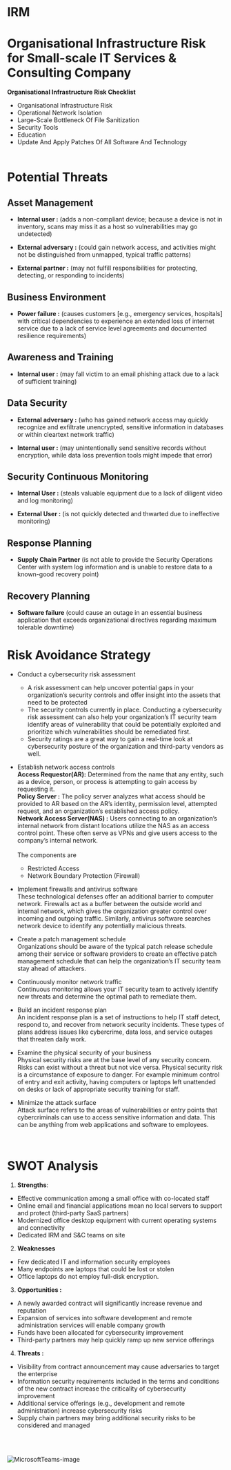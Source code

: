 # IRM

# Organisational Infrastructure Risk for Small-scale IT Services & Consulting Company
**Organisational Infrastructure Risk Checklist** <br>

- Organisational Infrastructure Risk
- Operational Network Isolation 
- Large-Scale Bottleneck Of File Sanitization 
- Security Tools  
- Education
- Update And Apply Patches Of All Software And Technology <br> <br>
# Potential Threats
## Asset Management
- **Internal user :** (adds a non-compliant 
device; because a device is not in 
inventory, scans may miss it as a host 
so vulnerabilities may go undetected)

- **External adversary :** (could gain 
network access, and activities might 
not be distinguished from unmapped, 
typical traffic patterns)

- **External partner :** (may not fulfill 
responsibilities for protecting, 
detecting, or responding to incidents)


## Business Environment
- **Power failure :** (causes customers 
[e.g., emergency services, hospitals] 
with critical dependencies to 
experience an extended loss of 
internet service due to a lack of 
service level agreements and 
documented resilience requirements)

##  Awareness and Training
- **Internal user :** (may fall victim to an 
email phishing attack due to a lack of 
sufficient training)

## Data Security
- **External adversary :** (who has gained 
network access may quickly 
recognize and exfiltrate unencrypted, 
sensitive information in databases or 
within cleartext network traffic)

- **Internal user :** (may unintentionally 
send sensitive records without 
encryption, while data loss prevention 
tools might impede that error)

## Security Continuous Monitoring
- **Internal User :** (steals valuable 
equipment due to a lack of diligent 
video and log monitoring)

- **External User :** (is not quickly 
detected and thwarted due to 
ineffective monitoring)

## Response Planning
- **Supply Chain Partner** (is not able to 
provide the Security Operations 
Center with system log information 
and is unable to restore data to a 
known-good recovery point)

## Recovery Planning
- **Software failure** (could cause an 
outage in an essential business 
application that exceeds 
organizational directives regarding 
maximum tolerable downtime)

# Risk Avoidance Strategy
* Conduct a cybersecurity risk assessment
   * A risk assessment can help uncover potential gaps in your organization’s security controls and offer insight into the assets that need to be protected 
   * The security controls currently in place. Conducting a cybersecurity risk assessment can also help your organization’s IT security team identify areas of 
     vulnerability that could be potentially exploited and prioritize which vulnerabilities should be remediated first. 
   * Security ratings are a great way to gain a real-time look at cybersecurity posture of the organization and third-party vendors as well.
* Establish network access controls <br>
  **Access Requestor(AR):** Determined from the name that any entity, such as a device, person, or process is attempting to gain access by requesting it. <br>
  **Policy Server :** The policy server analyzes what access should be provided to AR based on the AR’s identity, permission level, attempted request, and an 
   organization’s established access policy. <br>
  **Network Access Server(NAS) :** Users connecting to an organization’s internal network from distant locations utilize the NAS as an access control point. These
  often serve as VPNs and give users access to the company’s internal network. <br> <br>
  The components are <br>
   * Restricted Access
   * Network Boundary Protection (Firewall)
     
* Implement firewalls and antivirus software <br>
   These technological defenses offer an additional barrier to computer network. Firewalls act as a buffer between the outside world and internal network, which gives the organization greater control over incoming and outgoing traffic. Similarly, antivirus software searches network device to identify any potentially malicious threats. <br>
* Create a patch management schedule <br>
  Organizations should be aware of the typical patch release schedule among their service or software providers to create an effective patch management schedule that can help the organization’s IT security team stay ahead of attackers. <br>
* Continuously monitor network traffic <br>
  Continuous monitoring allows your IT security team to actively identify new threats and determine the optimal path to remediate them. <br>
* Build an incident response plan <br>
  An incident response plan is a set of instructions to help IT staff detect, respond to, and recover from network security incidents. These types of plans address issues like cybercrime, data loss, and service outages that threaten daily work. <br>
* Examine the physical security of your business <br>
  Physical security risks are at the base level of any security concern. Risks can exist without a threat but not vice versa. Physical security risk is a circumstance of exposure to danger. For example minimum control of entry and exit activity, having computers or laptops left unattended on desks or lack of appropriate security training for staff. <br>
* Minimize the attack surface  <br>
  Attack surface refers to the areas of vulnerabilities or entry points that cybercriminals can use to access sensitive information and data. This can be anything from web applications and software to employees. 
<br>

# SWOT Analysis

1. **Strengths**: 
* Effective communication among a small office with 
co-located staff
* Online email and financial applications mean no local 
servers to support and protect (third-party SaaS partners)
* Modernized office desktop equipment with current 
operating systems and connectivity
* Dedicated IRM and S&C teams on site


2. **Weaknesses**
* Few dedicated IT and information security employees
* Many endpoints are laptops that could be lost or stolen
* Office laptops do not employ full-disk encryption.

3. **Opportunities :** 
* A newly awarded contract will significantly increase 
revenue and reputation
* Expansion of services into software development and 
remote administration services will enable company 
growth
* Funds have been allocated for cybersecurity 
improvement
* Third-party partners may help quickly ramp up new 
service offerings

4. **Threats :**
* Visibility from contract announcement may cause 
adversaries to target the enterprise
* Information security requirements included in the 
terms and conditions of the new contract increase the 
criticality of cybersecurity improvement
* Additional service offerings (e.g., development and 
remote administration) increase cybersecurity risks
* Supply chain partners may bring additional security 
risks to be considered and managed


<br> <br>

![MicrosoftTeams-image](https://github.com/samiramrullah/IRM-Task-Bootcamp/assets/74055996/e89c62be-8cb8-44ac-a842-3290b16a9c54)

